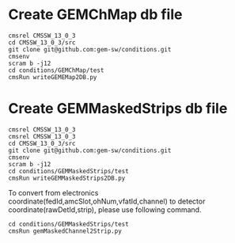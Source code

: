 # Create GEMChMap db file
```
cmsrel CMSSW_13_0_3
cd CMSSW_13_0_3/src
git clone git@github.com:gem-sw/conditions.git
cmsenv 
scram b -j12
cd conditions/GEMChMap/test
cmsRun writeGEMEMap2DB.py
```

# Create GEMMaskedStrips db file
```
cmsrel CMSSW_13_0_3
cmsrel CMSSW_13_0_3
cd CMSSW_13_0_3/src
git clone git@github.com:gem-sw/conditions.git
cmsenv 
scram b -j12
cd conditions/GEMMaskedStrips/test
cmsRun writeGEMMaskedStrips2DB.py
```
To convert from electronics coordinate(fedId,amcSlot,ohNum,vfatId,channel) to detector coordinate(rawDetId,strip), please use following command.
```
cd conditions/GEMMaskedStrips/test
cmsRun gemMaskedChannel2Strip.py
```
